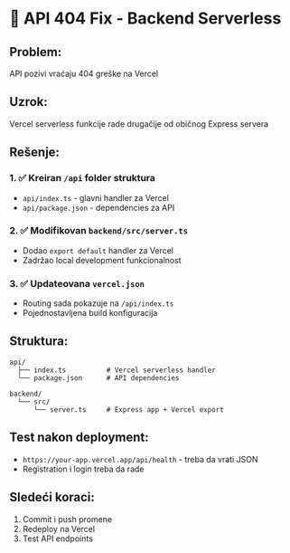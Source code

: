 # 🔧 API 404 Fix - Backend Serverless

## Problem:
API pozivi vraćaju 404 greške na Vercel

## Uzrok:
Vercel serverless funkcije rade drugačije od običnog Express servera

## Rešenje:

### 1. ✅ Kreiran `/api` folder struktura
- `api/index.ts` - glavni handler za Vercel
- `api/package.json` - dependencies za API

### 2. ✅ Modifikovan `backend/src/server.ts`
- Dodao `export default` handler za Vercel
- Zadržao local development funkcionalnost

### 3. ✅ Updateovana `vercel.json`
- Routing sada pokazuje na `/api/index.ts`
- Pojednostavljena build konfiguracija

## Struktura:
```
api/
  ├── index.ts          # Vercel serverless handler
  └── package.json      # API dependencies

backend/
  └── src/
      └── server.ts     # Express app + Vercel export
```

## Test nakon deployment:
- `https://your-app.vercel.app/api/health` - treba da vrati JSON
- Registration i login treba da rade

## Sledeći koraci:
1. Commit i push promene
2. Redeploy na Vercel
3. Test API endpoints

